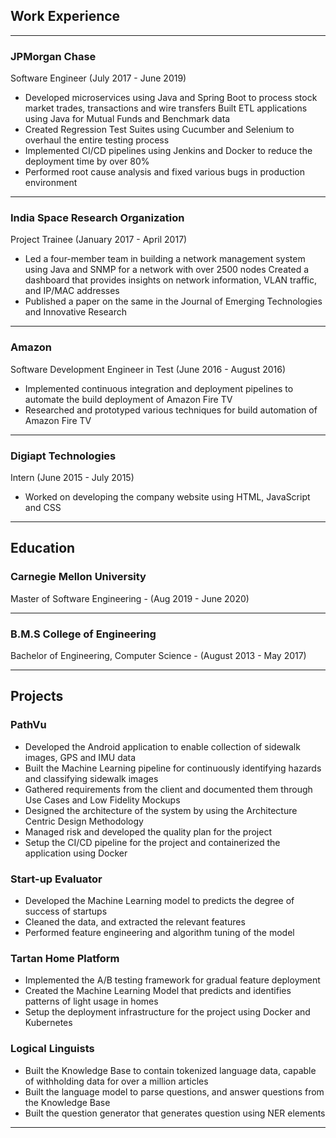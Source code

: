 ## Work Experience

--- 

### JPMorgan Chase 

Software Engineer (July 2017 - June 2019)

- Developed microservices using Java and Spring Boot to process stock market trades, transactions and wire transfers Built ETL applications using Java for Mutual Funds and Benchmark data
- Created Regression Test Suites using Cucumber and Selenium to overhaul the entire testing process
- Implemented CI/CD pipelines using Jenkins and Docker to reduce the deployment time by over 80%
- Performed root cause analysis and fixed various bugs in production environment

--- 

### India Space Research Organization 

Project Trainee (January 2017 - April 2017)

- Led a four-member team in building a network management system using Java and SNMP for a network with over 2500 nodes Created a dashboard that provides insights on network information, VLAN traffic, and IP/MAC addresses
- Published a paper on the same in the Journal of Emerging Technologies and Innovative Research

---

### Amazon 

Software Development Engineer in Test (June 2016 - August 2016)

- Implemented continuous integration and deployment pipelines to automate the build deployment of Amazon Fire TV
- Researched and prototyped various techniques for build automation of Amazon Fire TV

---

### Digiapt Technologies 

Intern (June 2015 - July 2015)


- Worked on developing the company website using HTML, JavaScript and CSS

---

## Education

### Carnegie Mellon University
Master of Software Engineering - (Aug 2019 - June 2020)

---

### B.M.S College of Engineering
Bachelor of Engineering, Computer Science - (August 2013 - May 2017)


---

## Projects


### PathVu 

- Developed the Android application to enable collection of sidewalk images, GPS and IMU data
- Built the Machine Learning pipeline for continuously identifying hazards and classifying sidewalk images
- Gathered requirements from the client and documented them through Use Cases and Low Fidelity Mockups 
- Designed the architecture of the system by using the Architecture Centric Design Methodology
- Managed risk and developed the quality plan for the project
- Setup the CI/CD pipeline for the project and containerized the application using Docker

### Start-up Evaluator
- Developed the Machine Learning model to predicts the degree of success of startups 
- Cleaned the data, and extracted the relevant features
- Performed feature engineering and algorithm tuning of the model

### Tartan Home Platform
- Implemented the A/B testing framework for gradual feature deployment
- Created the Machine Learning Model that predicts and identifies patterns of light usage in homes 
- Setup the deployment infrastructure for the project using Docker and Kubernetes

### Logical Linguists

- Built the Knowledge Base to contain tokenized language data, capable of withholding data for over a million articles 
- Built the language model to parse questions, and answer questions from the Knowledge Base
- Built the question generator that generates question using NER elements


---



